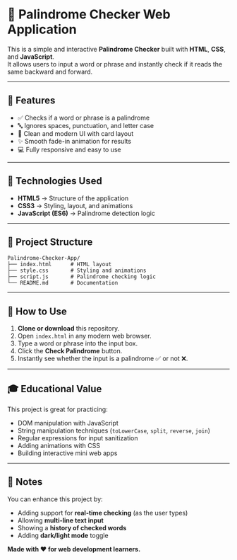 # 🔄 Palindrome Checker Web Application

This is a simple and interactive **Palindrome Checker** built with **HTML**, **CSS**, and **JavaScript**.  
It allows users to input a word or phrase and instantly check if it reads the same backward and forward.

---

## 🚀 Features

- ✅ Checks if a word or phrase is a palindrome  
- 🔤 Ignores spaces, punctuation, and letter case  
- 🎨 Clean and modern UI with card layout  
- ✨ Smooth fade-in animation for results  
- 💻 Fully responsive and easy to use  

---

## 🧰 Technologies Used

- **HTML5** → Structure of the application  
- **CSS3** → Styling, layout, and animations  
- **JavaScript (ES6)** → Palindrome detection logic  

---

## 📂 Project Structure
```
Palindrome-Checker-App/
├── index.html      # HTML layout
├── style.css       # Styling and animations
├── script.js       # Palindrome checking logic
└── README.md       # Documentation
```

---

## 🔧 How to Use

1. **Clone or download** this repository.  
2. Open `index.html` in any modern web browser.  
3. Type a word or phrase into the input box.  
4. Click the **Check Palindrome** button.  
5. Instantly see whether the input is a palindrome ✅ or not ❌.  

---

## 🎓 Educational Value

This project is great for practicing:

- DOM manipulation with JavaScript  
- String manipulation techniques (`toLowerCase`, `split`, `reverse`, `join`)  
- Regular expressions for input sanitization  
- Adding animations with CSS  
- Building interactive mini web apps  

---

## 🙌 Notes

You can enhance this project by:

- Adding support for **real-time checking** (as the user types)  
- Allowing **multi-line text input**  
- Showing a **history of checked words**  
- Adding **dark/light mode** toggle  

**Made with ❤️ for web development learners.**
